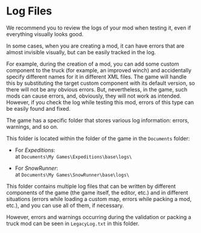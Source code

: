# Log Files

We recommend you to review the logs of your mod when testing it, even if everything visually looks good.

In some cases, when you are creating a mod, it can have errors that are almost invisible visually, but can be easily tracked in the log.

For example, during the creation of a mod, you can add some custom component to the truck (for example, an improved winch) and accidentally specify different names for it in different XML files. The game will handle this by substituting the target custom component with its default version, so there will not be any obvious errors. But, nevertheless, in the game, such mods can cause errors, and, obviously, they will not work as intended. However, if you check the log while testing this mod, errors of this type can be easily found and fixed.

The game has a specific folder that stores various log information: errors, warnings, and so on. 

This folder is located within the folder of the game in the `Documents` folder:

-   For *Expeditions*:  
    at `Documents\My Games\Expeditions\base\logs\`

-   For *SnowRunner*:  
    at `Documents\My Games\SnowRunner\base\logs\`


This folder contains multiple log files that can be written by different components of the game (the game itself, the editor, etc.) and in different situations (errors while loading a custom map, errors while packing a mod, etc.), and you can use all of them, if necessary. 

However, errors and warnings occurring during the validation or packing a truck mod can be seen in `LegacyLog.txt` in this folder.

